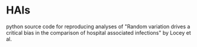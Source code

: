 # HAIs
python source code for reproducing analyses of "Random variation drives a critical bias in the comparison of hospital associated infections" by Locey et al.
